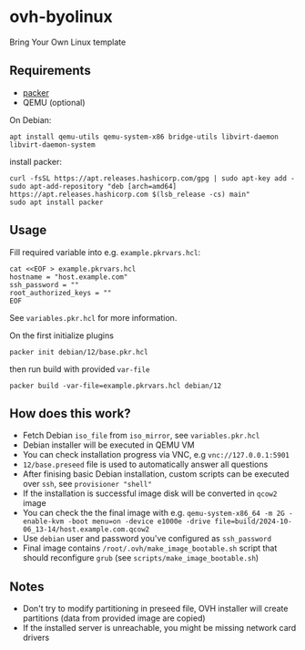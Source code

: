 # ovh-byolinux
Bring Your Own Linux template


## Requirements

 - [packer](https://developer.hashicorp.com/packer/tutorials/docker-get-started/get-started-install-cli)
 - QEMU (optional)

On Debian:
```
apt install qemu-utils qemu-system-x86 bridge-utils libvirt-daemon libvirt-daemon-system
```

install packer:
```
curl -fsSL https://apt.releases.hashicorp.com/gpg | sudo apt-key add -
sudo apt-add-repository "deb [arch=amd64] https://apt.releases.hashicorp.com $(lsb_release -cs) main"
sudo apt install packer
```

## Usage

Fill required variable into e.g. `example.pkrvars.hcl`:
```
cat <<EOF > example.pkrvars.hcl
hostname = "host.example.com"
ssh_password = ""
root_authorized_keys = ""
EOF
```
See `variables.pkr.hcl` for more information.

On the first initialize plugins
```
packer init debian/12/base.pkr.hcl
```

then run build with provided `var-file`
```
packer build -var-file=example.pkrvars.hcl debian/12
```

## How does this work?

 - Fetch Debian `iso_file` from `iso_mirror`, see `variables.pkr.hcl`
 - Debian installer will be executed in QEMU VM
 - You can check installation progress via VNC, e.g `vnc://127.0.0.1:5901`
 - `12/base.preseed` file is used to automatically answer all questions
 - After finising basic Debian installation, custom scripts can be executed over `ssh`, see `provisioner "shell"`
 - If the installation is successful image disk will be converted in `qcow2` image
 - You can check the the final image with e.g. `qemu-system-x86_64 -m 2G -enable-kvm -boot menu=on -device e1000e -drive file=build/2024-10-06_13-14/host.example.com.qcow2`
 - Use `debian` user and password you've configured as `ssh_password`
 - Final image contains `/root/.ovh/make_image_bootable.sh` script that should reconfigure `grub` (see `scripts/make_image_bootable.sh`)

 ## Notes

 - Don't try to modify partitioning in preseed file, OVH installer will create partitions (data from provided image are copied)
 - If the installed server is unreachable, you might be missing network card drivers
